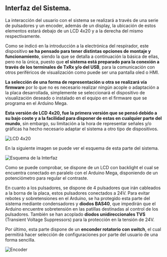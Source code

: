 ## Interfaz del Sistema. ##

La interacción del usuario con el sistema se realizará a través de una serie de pulsadores y un encoder, además de un display, la ubicación de estos elementos estará debajo de un LCD 4x20 y a la derecha del mismo respectivamente.

Como se indicó en la introducción a la electrónica del respirador, este dispositivo **se ha pensado para tener distintas opciones de montaje y funcionamiento**, siendo la que se detalla a continuación la básica de ellas, pero no la única, puesto que **el sistema está preparado para la conexión a través de los terminales de TxRx y/o del USB**, para la comunicación con otros periféricos de visualización como puede ser una pantalla oled o HMI. 

**La selección de una forma de representación u otra se realizará vía firmware** por lo que no es necesario realizar ningún acople o adaptación a la placa desarrollada, simplemente se seleccionará el dispositivo de visualización deseado o instalado en el equipo en el firmware que se programa en el Arduino Mega.

**Esta versión de LCD 4x20, fue la primera versión que se pensó debido a su bajo coste y a la facilidad para disponer de estas en cualquier parte del mundo**, sin embargo, su limitación a la hora de representar señales y/o gráficas ha hecho necesario adaptar el sistema a otro tipo de dispositivos.

![LCD 4x20](https://gitlab.com/reespirator/reespirator2020/-/raw/master/images/arduino/lcd4x20.png "LCD 4X20")

En la siguiente imagen se puede ver el esquema de esta parte del sistema.

![Esquema de la Interfaz](https://gitlab.com/reespirator/reespirator2020/-/raw/master/images/arduino/interfaz_esquema.png "Esquema de la Interfaz")

Como se puede comprobar, se dispone de un LCD con backlight el cual se encuentra conectado en paralelo con el Arduino Mega, disponiendo de un potenciómetro para regular el contraste.

En cuanto a los pulsadores, se dispone de 4 pulsadores que irán cableados a la borna de la placa, estos pulsadores conectados a 24V. Para evitar rebotes y sobretensiones en el Arduino, se ha protegido esta parte del sistema mediante condensadores y **diodos BAS40**, que impedirán que el Arduino encuentre sobretensión en las patillas destinadas al control de los pulsadores. También se han acoplado **diodos unidireccionales TVS** (Transient Voltage Suppressors) para la protección en la tensión de 24V.
 
Por último, esta parte dispone de un **enconder rotatorio con switch**, el cual permitirá hacer selección de configuraciones por parte del usuario de una forma sencilla. 

![Encoder](https://gitlab.com/reespirator/reespirator2020/-/raw/master/images/arduino/encoder.png "Encoder")
